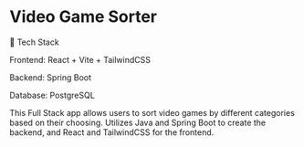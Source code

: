 # Video Game Sorter

🔧 Tech Stack

Frontend: React + Vite + TailwindCSS

Backend: Spring Boot

Database: PostgreSQL

This Full Stack app allows users to sort video games by different categories based on their choosing. Utilizes Java and Spring Boot to create the backend, and React and TailwindCSS for the frontend.

